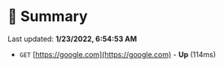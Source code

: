 # 📖 Summary
Last updated: **1/23/2022, 6:54:53 AM**

- `GET` [https://google.com](https://google.com) - **Up** (114ms)
